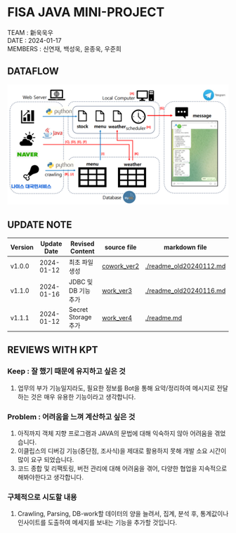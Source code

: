 # FISA JAVA MINI-PROJECT 

TEAM : 新욱욱우  
DATE : 2024-01-17        
MEMBERS : 신연재, 백성욱, 윤종욱, 우준희

## DATAFLOW  
![dataflow](./image/dataflow_edit_edit_edit_edit.png)

## UPDATE NOTE
|Version|Update Date|Revised Content|source file|markdown file|
|--|--|--|--|--|
|v1.0.0|2024-01-12|최초 파일 생성|[cowork_ver2](https://github.com/seminarNotes/practice--java-cowork/tree/main/cowork_ver2)|[./readme_old20240112.md](https://github.com/seminarNotes/practice--java-cowork/blob/main/readme_old20240112.md)|
|v1.1.0|2024-01-16|JDBC 및 DB 기능 추가|[work_ver3](https://github.com/seminarNotes/practice--java-cowork/tree/main/cowork_ver3)|[./readme_old20240116.md](https://github.com/seminarNotes/practice--java-cowork/blob/main/readme_old20240116.md)|
|v1.1.1|2024-01-12|Secret Storage 추가|[work_ver4](https://github.com/seminarNotes/practice--java-cowork/tree/main/cowork_ver4)|[./readme.md](https://github.com/seminarNotes/practice--java-cowork/blob/main/readme.md)|


## REVIEWS WITH KPT  

### Keep : 잘 했기 때문에 유지하고 싶은 것  
1. 업무의 부가 기능일지라도, 필요한 정보를 Bot을 통해 요약/정리하여 메시지로 전달하는 것은 매우 유용한 기능이라고 생각합니다.

### Problem : 어려움을 느껴 계산하고 싶은 것  
1. 아직까지 객체 지향 프로그램과 JAVA의 문법에 대해 익숙하지 않아 어려움을 겪었습니다.
2. 이클립스의 디버깅 기능(중단점, 조사식)을 제대로 활용하지 못해 개발 소요 시간이 많이 요구 되었습니다.
3. 코드 종합 및 리팩토링, 버전 관리에 대해 어려움을 겪어, 다양한 협업을 지속적으로 해봐야한다고 생각합니다.

### 구체적으로 시도할 내용  
1. Crawling, Parsing, DB-work할 데이터의 양을 늘려서, 집계, 분석 후, 통계값이나 인사이트를 도출하여 메세지를 보내는 기능을 추가할 것입니다.





